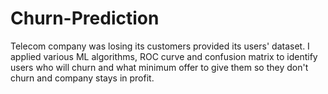 # Churn-Prediction
Telecom company was losing its customers provided its users' dataset. I applied various ML algorithms, ROC curve and confusion matrix to identify users who will churn and what minimum offer to give them so they don't churn and company stays in profit.
